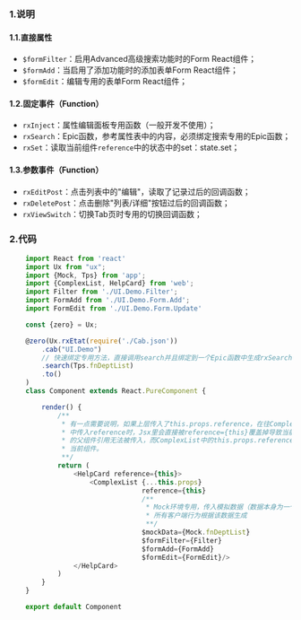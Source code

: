 ### 1.说明

#### 1.1.直接属性

* `$formFilter`：启用Advanced高级搜索功能时的Form React组件；
* `$formAdd`：当启用了添加功能时的添加表单Form React组件；
* `$formEdit`：编辑专用的表单Form React组件；

#### 1.2.固定事件（Function）

* `rxInject`：属性编辑面板专用函数（一般开发不使用）；
* `rxSearch`：Epic函数，参考属性表中的内容，必须绑定搜索专用的Epic函数；
* `rxSet`：读取当前组件`reference`中的状态中的set：state.set；

#### 1.3.参数事件（Function）

* `rxEditPost`：点击列表中的"编辑"，读取了记录过后的回调函数；
* `rxDeletePost`：点击删除"列表/详细"按钮过后的回调函数；
* `rxViewSwitch`：切换Tab页时专用的切换回调函数；

### 2.代码

```javascript
    import React from 'react'
    import Ux from "ux";
    import {Mock, Tps} from 'app';
    import {ComplexList, HelpCard} from 'web';
    import Filter from './UI.Demo.Filter';
    import FormAdd from './UI.Demo.Form.Add';
    import FormEdit from './UI.Demo.Form.Update'

    const {zero} = Ux;

    @zero(Ux.rxEtat(require('./Cab.json'))
        .cab("UI.Demo")
        // 快速绑定专用方法，直接调用search并且绑定到一个Epic函数中生成rxSearch
        .search(Tps.fnDeptList)
        .to()
    )
    class Component extends React.PureComponent {

        render() {
            /**
             * 有一点需要说明，如果上层传入了this.props.reference，在往ComplexList
             * 中传入reference时，Jsx里会直接被reference={this}覆盖掉导致当前组件
             * 的父组件引用无法被传入，而ComplexList中的this.props.reference会指向
             * 当前组件。
             **/
            return (
                <HelpCard reference={this}>
                    <ComplexList {...this.props}
                                 reference={this}
                                 /**
                                  * Mock环境专用，传入模拟数据（数据本身为一个List），
                                  * 所有客户端行为根据该数据生成
                                  **/
                                 $mockData={Mock.fnDeptList}
                                 $formFilter={Filter}
                                 $formAdd={FormAdd}
                                 $formEdit={FormEdit}/>
                </HelpCard>
            )
        }
    }

    export default Component
```